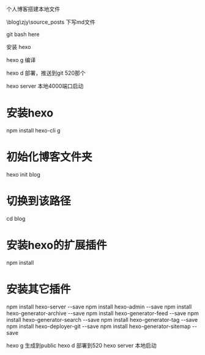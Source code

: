 个人博客搭建本地文件

\blog\zjy\source\_posts   下写md文件


git bash here


安装 hexo

hexo  g   编译


hexo  d   部署，推送到git  520那个


hexo  server   本地4000端口启动


# 安装hexo
npm install hexo-cli g
# 初始化博客文件夹
hexo init blog
# 切换到该路径
cd blog
# 安装hexo的扩展插件
npm install
# 安装其它插件
npm install hexo-server --save
npm install hexo-admin --save
npm install hexo-generator-archive --save
npm install hexo-generator-feed --save
npm install hexo-generator-search --save
npm install hexo-generator-tag --save
npm install hexo-deployer-git --save
npm install hexo-generator-sitemap --save



hexo g 生成到public
hexo d 部署到520
hexo server 本地启动
